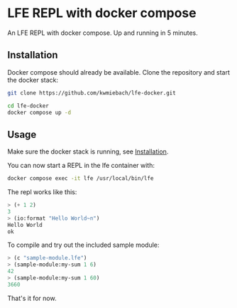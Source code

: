 # LFE REPL with docker compose

An LFE REPL with docker compose. Up and running in 5 minutes.

## Installation

Docker compose should already be available. Clone the repository and start the docker stack:

```bash
git clone https://github.com/kwmiebach/lfe-docker.git

cd lfe-docker
docker compose up -d
```

## Usage

Make sure the docker stack is running, see [Installation](#installation).

You can now start a REPL in the lfe container with:

```bash
docker compose exec -it lfe /usr/local/bin/lfe
```

The repl works like this:

```lisp
> (+ 1 2)
3
> (io:format "Hello World~n")
Hello World
ok
```

To compile and try out the included sample module:

```lisp
> (c "sample-module.lfe")
> (sample-module:my-sum 1 6)
42
> (sample-module:my-sum 1 60)
3660
```

That's it for now.
